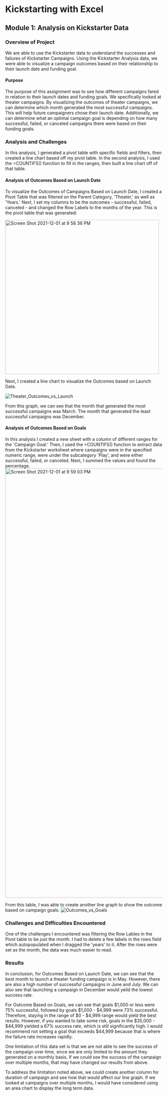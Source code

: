 # Kickstarting with Excel
## Module 1: Analysis on Kickstarter Data 

### Overview of Project
We are able to use the Kickstarter data to understand the successes and failures of Kickstarter Campaigns. Using the Kickstarter Analysis data, we were able to visualize a campaign outcomes based on their relationship to their launch date and funding goal.

#### Purpose
The purpose of this assignment was to see how different campaigns fared in relation to their launch dates and funding goals. We specifically looked at theater campaigns. By visualizing the outcomes of theater campaigns, we can determine which month generated the most successful campaigns. This will help future campaigners chose their launch date. Additionally, we can determine what an optimal campaign goal is depending on how many successful, failed, or canceled campaigns there were based on their funding goals. 

### Analysis and Challenges
In this analysis, I generated a pivot table with specific fields and filters, then created a line chart based off my pivot table. In the second analysis, I used the =COUNTIFS() function to fill in the ranges, then built a line chart off of that table. 

#### Analysis of Outcomes Based on Launch Date
To visualize the Outcomes of Campaigns Based on Launch Date, I created a Pivot Table that was filtered on the Parent Category, 'Theater,' as well as 'Years.' Next, I set my columns to be the outcomes - successful, failed, canceled - and changed the Row Labels to the months of the year. This is the pivot table that was generated:

<img width="492" alt="Screen Shot 2021-12-01 at 9 58 36 PM" src="https://user-images.githubusercontent.com/94096530/144366215-43955cc5-0c8c-4d58-bfd4-599e3b05bdfd.png">


Next, I created a line chart to visualize the Outcomes based on Launch Date. 

![Theater_Outcomes_vs_Launch](https://user-images.githubusercontent.com/94096530/144366224-3d1558e9-e9e9-46b9-94be-f1959a347d63.png)

From this graph, we can see that the month that generated the most successful campaigns was March. The month that generated the least successful campaigns was December.

#### Analysis of Outcomes Based on Goals
In this analysis I created a new sheet with a column of different ranges for the 'Campaign Goal.' Then, I used the =COUNTIFS() function to extract data from the Kickstarter worksheet where campaigns were in the specified numeric range, were under the subcategory 'Play', and were either successful, failed, or canceled. Next, I summed the values and found the percentage. 
<img width="1369" alt="Screen Shot 2021-12-01 at 9 59 03 PM" src="https://user-images.githubusercontent.com/94096530/144366264-f8413006-79a2-4c97-a307-f53714d18b16.png">

From this table, I was able to create another line graph to show the outcome based on campaign goals. 
![Outcomes_vs_Goals](https://user-images.githubusercontent.com/94096530/144366277-2134ba33-eed8-40d3-8b89-a8271d93402d.png)


### Challenges and Difficulties Encountered
One of the challenges I encountered was filtering the Row Lables in the Pivot table to be just the month. I had to delete a few labels in the rows field which autopopulated when I dragged the 'years' to it. After the rows were set as the month, the data was much easier to read. 

### Results
In conclusion, for Outcomes Based on Launch Date, we can see that the best month to launch a theater funding campaign is in May. However, there are also a high number of successful campaigns in June and July. We can also see that launching a campaign in December would yeild the lowest success rate. 

For Outcome Based on Goals, we can see that goals $1,000 or less were 75% successful, followed by goals $1,000 - $4,999 were 73% successful. Therefore, staying in the range of $0 - $4,999 range would yield the best results. However, if you wanted to take some risk, goals in the $35,000 - $44,999 yielded a 67% success rate, which is still significantly high. I would recommend not setting a goal that exceeds $44,999 because that is where the failure rate increases rapidly.

One limitation of this data set is that we are not able to see the success of the campaign over time, since we are only limited to the amount they generated on a monthly basis. If we could see the success of the campaign over multiple months, that may have changed our results from above. 

To address the limitation noted above, we could create another column for duration of campaign and see how that would affect our line graph. If we looked at campaigns over multiple months, I would have considered using an area chart to display the long term data. 
